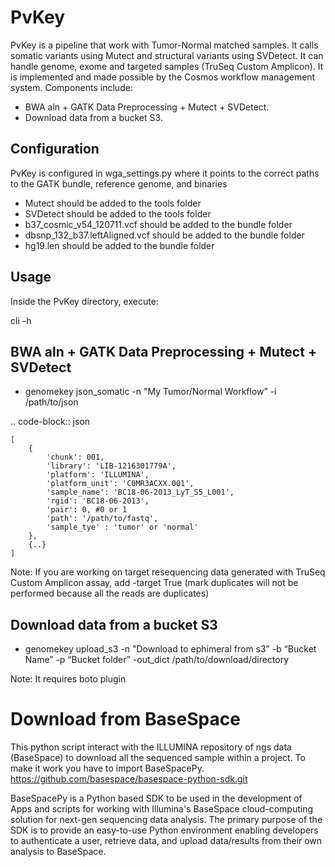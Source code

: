 PvKey
=====
PvKey is a pipeline that work with Tumor-Normal matched samples. It calls somatic variants using Mutect and structural variants using SVDetect.
It can handle genome, exome and targeted samples (TruSeq Custom Amplicon). It is implemented and made possible by the Cosmos workflow management system.
Components include:
* BWA aln + GATK Data Preprocessing + Mutect + SVDetect.
* Download data from a bucket S3.


Configuration
-------------
PvKey is configured in wga_settings.py where it points to the correct paths to the GATK bundle, reference genome, and binaries 
* Mutect should be added to the tools folder 
* SVDetect should be added to the tools folder
* b37_cosmic_v54_120711.vcf should be added to the bundle folder 
* dbsnp_132_b37.leftAligned.vcf should be added to the bundle folder 
* hg19.len should be added to the bundle folder

Usage
-----
Inside the PvKey directory, execute:

cli -h

BWA aln + GATK Data Preprocessing + Mutect + SVDetect
------------------------------------------
* genomekey json_somatic -n "My Tumor/Normal Workflow” -i /path/to/json

.. code-block:: json
    
    [
        {
            'chunk': 001,
            'library': 'LIB-1216301779A',
            'platform': 'ILLUMINA',
            'platform_unit': 'C0MR3ACXX.001', 
            'sample_name': 'BC18-06-2013_LyT_S5_L001',
            'rgid': 'BC18-06-2013',
            'pair': 0, #0 or 1
            'path': '/path/to/fastq',
            'sample_tye' : 'tumor' or 'normal'
        },
        {..}
    ]
    
Note: If you are working on target resequencing data generated with TruSeq Custom Amplicon assay, add -target True (mark duplicates will not be performed because all the reads are duplicates)

Download data from a bucket S3
------------------------------
* genomekey upload_s3 -n "Download to ephimeral from s3” -b “Bucket Name” -p “Bucket folder” -out_dict  /path/to/download/directory

Note: It requires boto plugin


Download from BaseSpace
=======================
This python script interact with the ILLUMINA repository of ngs data (BaseSpace) to download all the sequenced sample within a project. To make it work you have to import BaseSpacePy.
https://github.com/basespace/basespace-python-sdk.git

BaseSpacePy is a Python based SDK to be used in the development of Apps and scripts for working with Illumina's BaseSpace cloud-computing solution for next-gen sequencing data analysis. 
The primary purpose of the SDK is to provide an easy-to-use Python environment enabling developers to authenticate a user, retrieve data, and upload data/results from their own analysis to BaseSpace.

